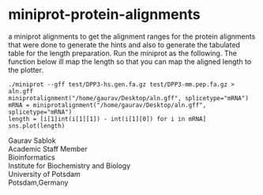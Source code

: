 # miniprot-protein-alignments
a miniprot alignments to get the alignment ranges for the protein alignments that were done to generate the hints and also to generate the tabulated table for the length preparation. Run the miniprot as the following. The function below ill map the length so that you can map the aligned length to the plotter. 

```
./miniprot --gff test/DPP3-hs.gen.fa.gz test/DPP3-mm.pep.fa.gz > aln.gff 
miniprotalignment("/home/gaurav/Desktop/aln.gff", splicetype="mRNA")
mRNA = miniprotalignment("/home/gaurav/Desktop/aln.gff", splicetype="mRNA")
length = [i[1]int(i[1][1]) - int(i[1][0]) for i in mRNA]
sns.plot(length) 
```
Gaurav Sablok \
Academic Staff Member \
Bioinformatics \
Institute for Biochemistry and Biology \
University of Potsdam \
Potsdam,Germany

